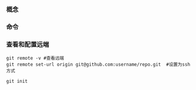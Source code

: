 

### 概念

### 命令

### 查看和配置远端

```shell
git remote -v #查看远端
git remote set-url origin git@github.com:username/repo.git  #设置为ssh方式

```

```shell
git init
```

